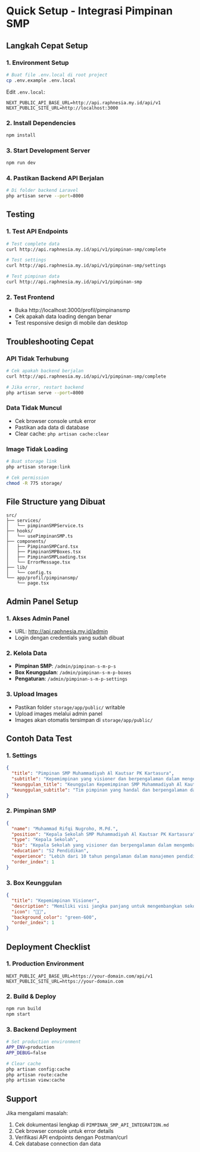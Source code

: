 # Quick Setup - Integrasi Pimpinan SMP

## Langkah Cepat Setup

### 1. Environment Setup
```bash
# Buat file .env.local di root project
cp .env.example .env.local
```

Edit `.env.local`:
```env
NEXT_PUBLIC_API_BASE_URL=http://api.raphnesia.my.id/api/v1
NEXT_PUBLIC_SITE_URL=http://localhost:3000
```

### 2. Install Dependencies
```bash
npm install
```

### 3. Start Development Server
```bash
npm run dev
```

### 4. Pastikan Backend API Berjalan
```bash
# Di folder backend Laravel
php artisan serve --port=8000
```

## Testing

### 1. Test API Endpoints
```bash
# Test complete data
curl http://api.raphnesia.my.id/api/v1/pimpinan-smp/complete

# Test settings
curl http://api.raphnesia.my.id/api/v1/pimpinan-smp/settings

# Test pimpinan data
curl http://api.raphnesia.my.id/api/v1/pimpinan-smp
```

### 2. Test Frontend
- Buka http://localhost:3000/profil/pimpinansmp
- Cek apakah data loading dengan benar
- Test responsive design di mobile dan desktop

## Troubleshooting Cepat

### API Tidak Terhubung
```bash
# Cek apakah backend berjalan
curl http://api.raphnesia.my.id/api/v1/pimpinan-smp/complete

# Jika error, restart backend
php artisan serve --port=8000
```

### Data Tidak Muncul
- Cek browser console untuk error
- Pastikan ada data di database
- Clear cache: `php artisan cache:clear`

### Image Tidak Loading
```bash
# Buat storage link
php artisan storage:link

# Cek permission
chmod -R 775 storage/
```

## File Structure yang Dibuat

```
src/
├── services/
│   └── pimpinanSMPService.ts
├── hooks/
│   └── usePimpinanSMP.ts
├── components/
│   ├── PimpinanSMPCard.tsx
│   ├── PimpinanSMPBoxes.tsx
│   ├── PimpinanSMPLoading.tsx
│   └── ErrorMessage.tsx
├── lib/
│   └── config.ts
└── app/profil/pimpinansmp/
    └── page.tsx
```

## Admin Panel Setup

### 1. Akses Admin Panel
- URL: http://api.raphnesia.my.id/admin
- Login dengan credentials yang sudah dibuat

### 2. Kelola Data
- **Pimpinan SMP**: `/admin/pimpinan-s-m-p-s`
- **Box Keunggulan**: `/admin/pimpinan-s-m-p-boxes`
- **Pengaturan**: `/admin/pimpinan-s-m-p-settings`

### 3. Upload Images
- Pastikan folder `storage/app/public/` writable
- Upload images melalui admin panel
- Images akan otomatis tersimpan di `storage/app/public/`

## Contoh Data Test

### 1. Settings
```json
{
  "title": "Pimpinan SMP Muhammadiyah Al Kautsar PK Kartasura",
  "subtitle": "Kepemimpinan yang visioner dan berpengalaman dalam mengembangkan pendidikan berkualitas dengan nilai-nilai Islami.",
  "keunggulan_title": "Keunggulan Kepemimpinan SMP Muhammadiyah Al Kautsar PK Kartasura",
  "keunggulan_subtitle": "Tim pimpinan yang handal dan berpengalaman dalam mengelola sekolah"
}
```

### 2. Pimpinan SMP
```json
{
  "name": "Muhammad Rifqi Nugroho, M.Pd.",
  "position": "Kepala Sekolah SMP Muhammadiyah Al Kautsar PK Kartasura",
  "type": "Kepala Sekolah",
  "bio": "Kepala Sekolah yang visioner dan berpengalaman dalam mengembangkan pendidikan berkualitas.",
  "education": "S2 Pendidikan",
  "experience": "Lebih dari 10 tahun pengalaman dalam manajemen pendidikan",
  "order_index": 1
}
```

### 3. Box Keunggulan
```json
{
  "title": "Kepemimpinan Visioner",
  "description": "Memiliki visi jangka panjang untuk mengembangkan sekolah menjadi institusi pendidikan terdepan.",
  "icon": "👨‍💼",
  "background_color": "green-600",
  "order_index": 1
}
```

## Deployment Checklist

### 1. Production Environment
```env
NEXT_PUBLIC_API_BASE_URL=https://your-domain.com/api/v1
NEXT_PUBLIC_SITE_URL=https://your-domain.com
```

### 2. Build & Deploy
```bash
npm run build
npm start
```

### 3. Backend Deployment
```bash
# Set production environment
APP_ENV=production
APP_DEBUG=false

# Clear cache
php artisan config:cache
php artisan route:cache
php artisan view:cache
```

## Support

Jika mengalami masalah:
1. Cek dokumentasi lengkap di `PIMPINAN_SMP_API_INTEGRATION.md`
2. Cek browser console untuk error details
3. Verifikasi API endpoints dengan Postman/curl
4. Cek database connection dan data 